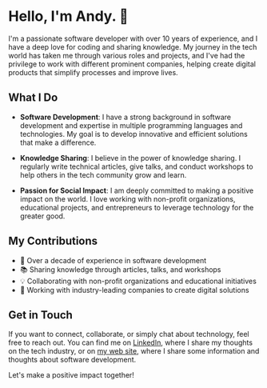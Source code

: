 # Hello, I'm Andy. 👋

I'm a passionate software developer with over 10 years of experience, and I have a deep love for coding and sharing knowledge. My journey in the tech world has taken me through various roles and projects, and I've had the privilege to work with different prominent companies, helping create digital products that simplify processes and improve lives.

## What I Do

- **Software Development**: I have a strong background in software development and expertise in multiple programming languages and technologies. My goal is to develop innovative and efficient solutions that make a difference.

- **Knowledge Sharing**: I believe in the power of knowledge sharing. I regularly write technical articles, give talks, and conduct workshops to help others in the tech community grow and learn.

- **Passion for Social Impact**: I am deeply committed to making a positive impact on the world. I love working with non-profit organizations, educational projects, and entrepreneurs to leverage technology for the greater good.

## My Contributions

- 🚀 Over a decade of experience in software development
- 📚 Sharing knowledge through articles, talks, and workshops
- 💡 Collaborating with non-profit organizations and educational initiatives
- 💼 Working with industry-leading companies to create digital solutions

## Get in Touch

If you want to connect, collaborate, or simply chat about technology, feel free to reach out. You can find me on [LinkedIn](https://www.linkedin.com/in/andreslopezferro/), where I share my thoughts on the tech industry, or on [my web site](https://andreslopezferro.com), where I share some information and thoughts about software development.

Let's make a positive impact together!
